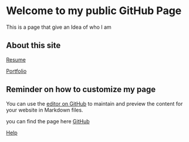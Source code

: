 # Welcome to my public GitHub Page
This is a page that give an Idea of who I am

## About this site
[Resume](Resume.md)

[Portfolio](portfolio.md)





## Reminder on how to customize my page
You can use the [editor on GitHub](https://github.com/jzm6677/Jay_Site/edit/master/docs/index.md) to maintain and preview the content for your website in Markdown files.

you can find the page here [GitHub](https://jzm6677.github.io/Jay_Site/)

[Help](Help.md)

